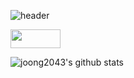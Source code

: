 
![header](https://capsule-render.vercel.app/api?type=rect&color=auto&height=300&section=header&text=Joonghyun&fontSize=90)

<!--
### Hi there 👋


**joong2043/joong2043** is a ✨ _special_ ✨ repository because its `README.md` (this file) appears on your GitHub profile.

Here are some ideas to get you started:

- 🔭 I’m currently working on ...
- 🌱 I’m currently learning ...
- 👯 I’m looking to collaborate on ...
- 🤔 I’m looking for help with ...
- 💬 Ask me about ...
- 📫 How to reach me: ...
- 😄 Pronouns: ...
- ⚡ Fun fact: ...

-->

<a href="https://velog.io/@joonghyun" target="_blank"><img src="https://img.shields.io/badge/velog-20C997?style=flat-square&logo=Velog&logoColor=white" width = 80px height = 30px/></a>


![joong2043's github stats](https://github-readme-stats.vercel.app/api?username=joong2043&show_icons=true)
